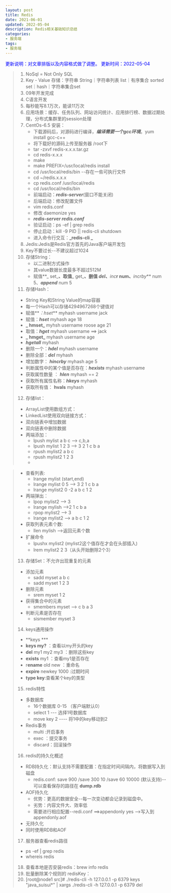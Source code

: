 ```yaml
---
layout: post
title: Redis
date: 2021-06-01
updated: 2022-05-04
description: Redis相关基础知识总结
categories:
- 服务端
tags: 
- 服务端
---
```

<font color=blue>更新说明：对文章排版以及内容格式做了调整。</font>
<font color=blue> 更新时间：2022-05-04</font>

> 1. NoSql = Not Only SQL
> 1. Key - Value 存储：字符串 String｜字符串列表 list｜有序集合 sorted set｜hash｜字符串集合set
> 1. 09年开发完成
> 1. C语言开发
> 1. 每秒能写8.1万次，能读11万次
> 1. 应用场景：缓存、任务队列、网站访问统计、应用排行榜、数据过期处理，分布式集群里的session处理
> 1. CentOs-6.5 安装：
>    - 下载源码后，对源码进行编译，_**编译需要一个gcc环境**_。yum install gcc-c++
>    - 将下载好的源码上传至服务器 /root下
>    - tar -zxvf redis-x.x.x.tar.gz
>    - cd  redis-x.x.x
>    - make
>    - make PREFIX=/usr/local/redis install
>    - cd /usr/local/redis/bin --存在一些可执行文件
>    - cd ~/redis.x.x.x
>    - cp redis.conf /usr/local/redis
>    - cd /usr/local/redis/bin
>    - 前端启动：_**redis-server**_(窗口不能关闭)
>    - 后端启动：修改配置文件
>    - vim redis.conf
>    - 修改 daemonize yes
>    - **_redis-server redis.conf_**
>    - 验证启动：ps -ef | grep redis
>    - 停止启动：kill -9 PID  ||  redis-cli shutdown
>    - 进入命令行交互：**_redis-cli _**
> 8. Jedis:Jedis是Redis官方首先的Java客户端开发包
> 8. Key不要过长--不建议超过1024
> 8. 存储String：
>    - 以二进制方式操作
>    - 其value数据长度最多不超过512M
>    - 赋值**_ set_**、取值**_ get_**、删值 _**del**_、**_inc_**r num、**_incrby_** num 5、**_append_** num 5
> 11. 存储Hash：
>    - String Key和String Value的map容器
>    - 每一个Hash可以存储4294967268个键值对
>    - 赋值**_：hset_** myhash username jack
>    - 赋值：**_hset_** myhash age 18
>    - **_        hmset_** myhsh username roose age 21
>    - 取值：**_hget_** myhash username ==> jack
>    - **_ hmget_** myhash username age
>    - **_hgetall_** myhash
>    - 删除一个：**_hdel_** myhash username
>    - 删除全部：**_del_** myhash
>    - 增加数字： _**hincrby**_ myhash age  5
>    - 判断属性中的某个值是否存在：**_hexists_** myhash username
>    - 获取属性数量 ： **_hlen_** myhash == 2
>    - 获取所有属性名称：**_hkeys_** myhash
>    - 获取所有值： **hvals** myhash
> 12. 存储list：
>    - ArrayList使用数组方式：
>    - LinkedList使用双向链接方式：
>    - 双向链表中增加数据
>    - 双向链表中删除数据
>    - 两端添加：
>       - lpush mylist a b c --> c,b,a
>       - lpush mylist 1 2 3 --> 3 2 1 c b a
>       - rpush mylist2 a b c
>       - rpush mylist2 1 2 3 
>       - 

>    - 查看列表: 
>       - lrange mylist  (start,end)
>       - lrange mylist 0 5 --> 3 2 1 c b a
>       - lrange mylist2 0 -2 a b c 1 2
>    - 两端弹出：
>       - lpop mylist2 --> 3
>       - lrange mylish  -->2 1 c b a
>       - rpop mylist2 --> 3
>       - lrange mylist2 --> a b  c 1 2 
>    - 获取列表元素个数:
>       - llen mylish  -->返回元素个数
>    - 扩展命令
>       - lpushx mylist2 (mylist2这个值存在才会在头部插入)
>       - lrem mylist2 2 3（从头开始删除2个3）
> 13. 存储Set：不允许出现重复的元素
>    - 添加元素
>       - sadd myset a b c
>       - sadd myset  1 2 3
>    - 删除元素
>       - srem myset 1 2
>    - 获得集合中的元素
>       - smembers myset --> c b a 3
>    - 判断元素是否存在
>       - sismember myset 3
> 14. keys通用操作
>    - **keys ***
>    - **keys my?**  ：查看以my开头的key
>    - **del** my1 my2 my3 ：删除这些key
>    - **exists** my1   ：查看my1是否存在
>    - r**ename** old new ：重命名
>    - **expire** newkey 1000 :过期时间
>    - **type key**:查看某个key的类型
> 15. redis特性
>    - 多数据库
>       - 16个数据库 0-15 （客户端默认0）
>       - select 1  --- 选择1号数据库
>       - move key 2 ---- 将1中的key移动到2
>    - Redis事务
>       - multi :开启事务
>       - exec ：提交事务
>       - discard：回滚操作
> 16. redis的持久化概述
>    - RDB持久化：默认支持不需要配置：在指定时间间隔内，将数据写入到磁盘
>       - redis.conf: save 900 /save 300 10 /save 60 10000 (默认支持)--可以查看保存的路径在 **dump.rdb**
>    - AOF持久化
>       - 优势：更高的数据安全--每一次变动都会记录到磁盘中。 
>       - 劣势：内容文件大、效率低
>       - 需要进行相应配置--redi.conf ==>appendonly yes -->写入到appendonly.aof 
>    - 无持久化
>    - 同时使用RDB和AOF
> 17. 服务器查看redis路径
> - ps -ef | grep redis
> - whereis  redis
> 18. 查看本地是否安装redis：brew info redis
> 18. 批量删除某个规则的 redisKey：
>    1. [root@node1 src]# ./redis-cli -h 127.0.0.1 -p 6379 keys "java_suisui*" | xargs ./redis-cli -h 127.0.0.1 -p 6379 del

